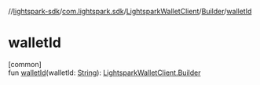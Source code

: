 //[lightspark-sdk](../../../../index.md)/[com.lightspark.sdk](../../index.md)/[LightsparkWalletClient](../index.md)/[Builder](index.md)/[walletId](wallet-id.md)

# walletId

[common]\
fun [walletId](wallet-id.md)(walletId: [String](https://kotlinlang.org/api/latest/jvm/stdlib/kotlin/-string/index.html)): [LightsparkWalletClient.Builder](index.md)
